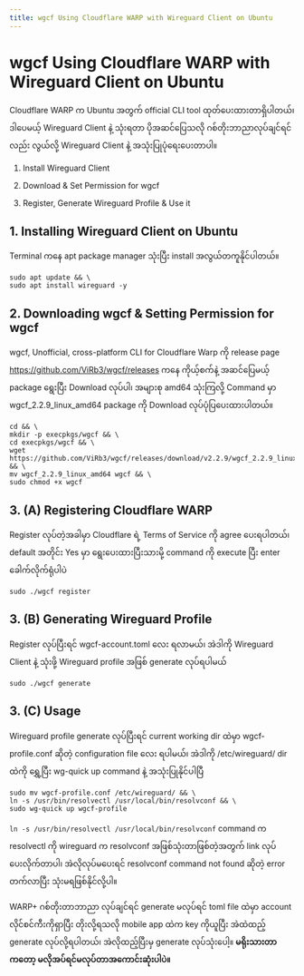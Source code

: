 ```yaml
---
title: wgcf Using Cloudflare WARP with Wireguard Client on Ubuntu
---
```


# wgcf Using Cloudflare WARP with Wireguard Client on Ubuntu

Cloudflare WARP က Ubuntu အတွက် official CLI tool ထုတ်ပေးထားတာရှိပါတယ်၊ ဒါပေမယ့် Wireguard Client နဲ့ သုံးရတာ ပိုအဆင်ပြေသလို ဂစ်တိုးဘာညာလုပ်ချင်ရင်လည်း လွယ်လို့ Wireguard Client နဲ့ အသုံးပြုပုံရေးပေးတာပါ။ 

1. Install Wireguard Client

2. Download & Set Permission for wgcf

3. Register, Generate Wireguard Profile & Use it

## 1. Installing Wireguard Client on Ubuntu

Terminal ကနေ apt package manager သုံးပြီး install အလွယ်တကူနိုင်ပါတယ်။

```shell
sudo apt update && \
sudo apt install wireguard -y
```

## 2. Downloading wgcf & Setting Permission for wgcf

wgcf, Unofficial, cross-platform CLI for Cloudflare Warp ကို release page https://github.com/ViRb3/wgcf/releases ကနေ ကိုယ့်စက်နဲ့ အဆင်ပြေမယ့် package ရွေးပြီး Download လုပ်ပါ၊ အများစု amd64 သုံးကြလို့ Command မှာ wgcf_2.2.9_linux_amd64 package ကို Download လုပ်ပုံပြပေးထားပါတယ်။ 

```shell
cd && \
mkdir -p execpkgs/wgcf && \
cd execpkgs/wgcf && \
wget https://github.com/ViRb3/wgcf/releases/download/v2.2.9/wgcf_2.2.9_linux_amd64 && \
mv wgcf_2.2.9_linux_amd64 wgcf && \
sudo chmod +x wgcf
```

## 3. (A) Registering Cloudflare WARP

Register လုပ်တဲ့အခါမှာ Cloudflare ရဲ့ Terms of Service ကို agree ပေးရပါတယ်၊ default အတိုင်း Yes မှာ ရွေးပေးထားပြီးသားမို့ command ကို execute ပြီး enter ခေါက်လိုက်ရုံပါပဲ

```shell
sudo ./wgcf register
```

## 3. (B) Generating Wireguard Profile 

Register လုပ်ပြီးရင် wgcf-account.toml လေး ရလာမယ်၊ အဲဒါကို Wireguard Client နဲ့ သုံးဖို့ Wireguard profile အဖြစ် generate လုပ်ရပါမယ်

```shell
sudo ./wgcf generate
```

## 3. (C) Usage

Wireguard profile generate လုပ်ပြီးရင် current working dir ထဲမှာ wgcf-profile.conf ဆိုတဲ့ configuration file လေး ရပါမယ်၊ အဲဒါကို /etc/wireguard/ dir ထဲကို ရွှေ့ပြီး wg-quick up command နဲ့ အသုံးပြုနိုင်ပါပြီ

```shell
sudo mv wgcf-profile.conf /etc/wireguard/ && \
ln -s /usr/bin/resolvectl /usr/local/bin/resolvconf && \
sudo wg-quick up wgcf-profile
```

`ln -s /usr/bin/resolvectl /usr/local/bin/resolvconf` command က resolvectl ကို wireguard က resolvconf အဖြစ်သုံးတာဖြစ်တဲ့အတွက် link လုပ်ပေးလိုက်တာပါ၊ အဲလိုလုပ်မပေးရင် resolvconf command not found ဆိုတဲ့ error တက်လာပြီး သုံးမရဖြစ်နိုင်လို့ပါ။

WARP+ ဂစ်တိုးတာဘာညာ လုပ်ချင်ရင် generate မလုပ်ရင် toml file ထဲမှာ account လိုင်စင်ကီးကိုရှာပြီး တိုးလို့ရသလို mobile app ထဲက key ကိုယူပြီး အဲထဲထည့် generate လုပ်လို့ရပါတယ်၊ အဲလိုထည့်ပြီးမှ generate လုပ်သုံးပေါ့။ **မရိုးသားတာကတော့ မလိုအပ်ရင်မလုပ်တာအကောင်းဆုံးပါပဲ။** 
